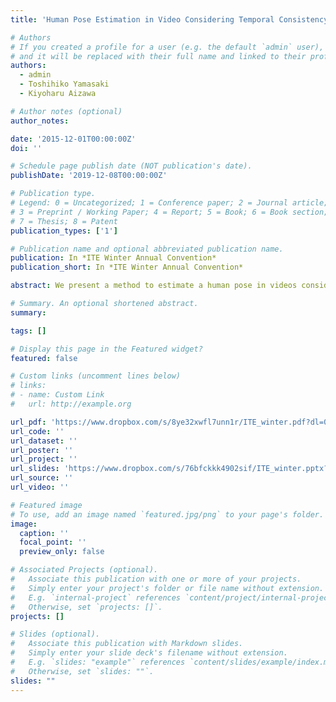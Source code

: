 ```yaml
---
title: 'Human Pose Estimation in Video Considering Temporal Consistency'

# Authors
# If you created a profile for a user (e.g. the default `admin` user), write the username (folder name) here
# and it will be replaced with their full name and linked to their profile.
authors:
  - admin
  - Toshihiko Yamasaki
  - Kiyoharu Aizawa

# Author notes (optional)
author_notes:

date: '2015-12-01T00:00:00Z'
doi: ''

# Schedule page publish date (NOT publication's date).
publishDate: '2019-12-08T00:00:00Z'

# Publication type.
# Legend: 0 = Uncategorized; 1 = Conference paper; 2 = Journal article;
# 3 = Preprint / Working Paper; 4 = Report; 5 = Book; 6 = Book section;
# 7 = Thesis; 8 = Patent
publication_types: ['1']

# Publication name and optional abbreviated publication name.
publication: In *ITE Winter Annual Convention*
publication_short: In *ITE Winter Annual Convention*

abstract: We present a method to estimate a human pose in videos considering temporal consistency. In addition to the kernel density approximation based pose estimation for flexible mixtures-of-parts model, we extend the idea to the temporal domain. We conducted experiments with our proposed method on three videos. As a result, we demonstrate that the accuracy of our proposed method is 3.4-5.0% greater than that of previous approaches.

# Summary. An optional shortened abstract.
summary:

tags: []

# Display this page in the Featured widget?
featured: false

# Custom links (uncomment lines below)
# links:
# - name: Custom Link
#   url: http://example.org

url_pdf: 'https://www.dropbox.com/s/8ye32xwfl7unn1r/ITE_winter.pdf?dl=0'
url_code: ''
url_dataset: ''
url_poster: ''
url_project: ''
url_slides: 'https://www.dropbox.com/s/76bfckkk4902sif/ITE_winter.pptx?dl=0'
url_source: ''
url_video: ''

# Featured image
# To use, add an image named `featured.jpg/png` to your page's folder.
image:
  caption: ''
  focal_point: ''
  preview_only: false

# Associated Projects (optional).
#   Associate this publication with one or more of your projects.
#   Simply enter your project's folder or file name without extension.
#   E.g. `internal-project` references `content/project/internal-project/index.md`.
#   Otherwise, set `projects: []`.
projects: []

# Slides (optional).
#   Associate this publication with Markdown slides.
#   Simply enter your slide deck's filename without extension.
#   E.g. `slides: "example"` references `content/slides/example/index.md`.
#   Otherwise, set `slides: ""`.
slides: ""
---
```


